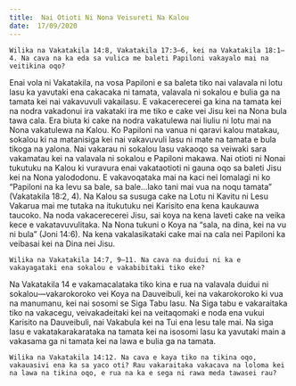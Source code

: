 ```yaml
---
title:  Nai Otioti Ni Nona Veisureti Na Kalou
date:  17/09/2020
---
```


`Wilika na Vakatakila 14:8, Vakatakila 17:3–6, kei na Vakatakila 18:1–4. Na cava na ka eda sa vulica me baleti Papiloni vakayalo mai na veitikina oqo?`

Enai vola ni Vakatakila, na vosa Papiloni e sa baleta tiko nai valavala ni lotu lasu ka yavutaki ena cakacaka ni tamata, valavala ni sokalou e bulia ga na tamata kei nai vakavuvuli vakailasu. E vakacerecerei ga kina na tamata kei na nodra vakadonui ira vakataki ira me tiko e cake vei Jisu kei na Nona bula tawa cala. Era biuta ki cake na nodra vakatulewa nai liuliu ni lotu mai na Nona vakatulewa na Kalou. Ko Papiloni na vanua ni qaravi kalou matakau, sokalou ki na matanisiga kei nai vakavuvuli lasu ni mate na tamata e bula tikoga na yalona. Nai vakarau ni sokalou lasu vakaoqo sa veiwaki sara vakamatau kei na valavala ni sokalou e Papiloni makawa. Nai otioti ni Nonai tukutuku na Kalou ki vuravura enai vakataotioti ni gauna oqo sa baleti Jisu kei na Nona yalododonu. E vakavoqataka mai na kaci nei lomalagi ni ko “Papiloni na ka levu sa bale, sa bale…lako tani mai vua na noqu tamata” (Vakatakila 18:2, 4). Na Kalou sa susuga cake na Lotu ni Kavitu ni Lesu Vakarua mai me tutaka na itukutuku nei Karisito ena kena kaukauwa taucoko. Na noda vakacerecerei Jisu, sai koya na kena laveti cake na veika kece e vakatavuvulitaka. Na Nona tukuni o Koya na “sala, na dina, kei na vu ni bula” (Joni 14:6). Na kena vakalasikataki cake mai na cala nei Papiloni ka veibasai kei na Dina nei Jisu.

`Wilika na Vakatakila 14:7, 9–11. Na cava na duidui ni ka e vakayagataki ena sokalou e vakabibitaki tiko eke?`

Na Vakatakila 14 e vakamacalataka tiko kina e rua na valavala duidui ni sokalou—vakarokoroko vei Koya na Dauveibuli, kei na vakarokoroko ki vua na manumanu, kei nai sosomi se Siga Tabu lasu. Na Siga tabu e vakaraitaka tiko na vakacegu, veivakadeitaki kei na veitaqomaki e noda ena vukui Karisito na Dauveibuli, nai Vakabula kei na Tui ena lesu tale mai. Na siga lasu e vakatakarakarataka na tamata kei na isosomi lasu ka yavutaki main a vakasama ga ni tamata kei na lawa e bulia ga na tamata.

`Wilika na Vakatakila 14:12. Na cava e kaya tiko na tikina oqo, vakauasivi ena ka sa yaco oti? Rau vakaraitaka vakacava na loloma kei na lawa na tikina oqo, e rua na ka e sega ni rawa meda tawasei rau?`